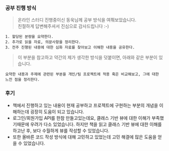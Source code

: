 ### 공부 진행 방식
> 온라인 스터디 진행중이신 동욱님께 공부 방식을 여쭤보았습니다. <br>
> 친절하게 답변해주셔서 진심으로 감사드립니다 :-)

```
1. 할당된 분량을 요약한다. 
2. 추가로 읽을 자료, 의문사항을 정리한다.
3. 전주 진행된 내용에 대한 심화 자료를 찾아보고 이해한 내용을 공유한다.
```

> 이 부분을 참고하고 약간의 제가 생각한 방식을 덧붙이면, 아래와 같은 부분이 있습니다.

```
요약한 내용과 주제에 관련된 부분을 개인/팀 프로젝트에 적용 혹은 비교해보고, 그에 대한 느낀 점을 정리한다.
```
### 후기
- 책에서 진행하고 있는 내용이 현재 공부하고 프로젝트에 구현하는 부분의 개념을 이해하는데 굉장히 도움이 되고 있습니다.
- 로그인/회원가입 API를 한참 만들고있는데요, 클래스 기반 뷰에 대한 이해가 부족했기때문에 우려가 다소 있었습니다. 하지만 책을 읽고 클래스 기반 뷰에 대한 이해를 하고난 후, 보다 수월하게 뷰를 작성할 수 있었습니다.
- 또한 올바른 코드 작성 방식에 대해 고민하고 있었는데 고민 해결에 많은 도움을 얻을 수 있었습니다.